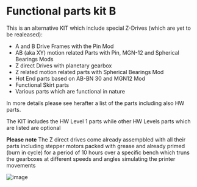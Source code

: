 # Functional parts kit B

This is an alternative KIT which include special Z-Drives (which are yet to be realeased):

- A and B Drive Frames with the Pin Mod
- AB (aka XY) motion related Parts with Pin, MGN-12 and Spherical Bearings Mods 
- Z direct Drives with planetary gearbox 
- Z related motion related parts with Spherical Bearings Mod
- Hot End parts based on AB-BN 30 and MGN12 Mod
- Functional Skirt parts
- Various parts which are functional in nature

In more details please see herafter a list of the parts including also HW parts.

The KIT includes the HW Level 1 parts
while other HW Levels parts which are listed are optional 

**Please note** The Z direct drives come already assempbled with all their parts including stepper motors
packed with grease and already primed (burn in cycle) for a period of 10 hours over a specific bench which
truns the gearboxes at different speeds and angles simulating the printer movements

![image](https://user-images.githubusercontent.com/76037248/139697422-7362e540-0b9f-491f-8126-2f15770121d2.png)
